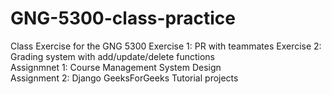 # GNG-5300-class-practice
Class Exercise for the GNG 5300
Exercise 1: PR with teammates
Exercise 2: Grading system with add/update/delete functions  
Assignmnet 1: Course Management System Design  
Assignment 2: Django GeeksForGeeks Tutorial projects
